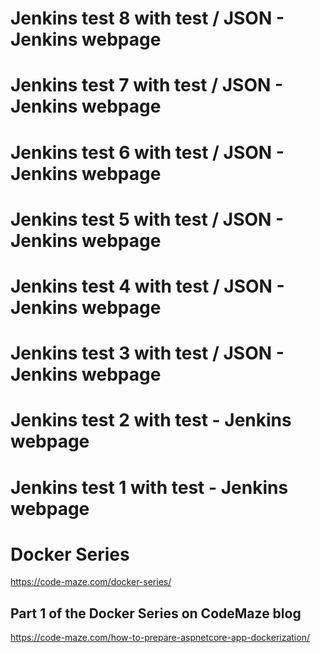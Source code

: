 # Jenkins test 8 with test / JSON - Jenkins webpage
# Jenkins test 7 with test / JSON - Jenkins webpage
# Jenkins test 6 with test / JSON - Jenkins webpage
# Jenkins test 5 with test / JSON - Jenkins webpage
# Jenkins test 4 with test / JSON - Jenkins webpage
# Jenkins test 3 with test / JSON - Jenkins webpage
# Jenkins test 2 with test - Jenkins webpage
# Jenkins test 1 with test - Jenkins webpage

# Docker Series
https://code-maze.com/docker-series/

## Part 1 of the Docker Series on CodeMaze blog
https://code-maze.com/how-to-prepare-aspnetcore-app-dockerization/
